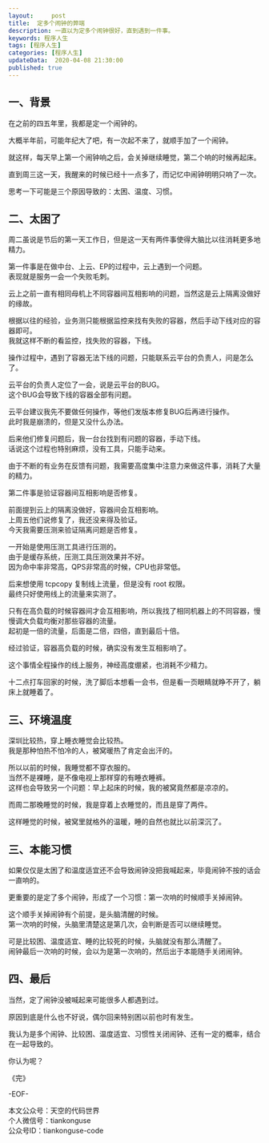 ```yaml
---   
layout:     post  
title:  定多个闹钟的弊端  
description: 一直以为定多个闹钟很好，直到遇到一件事。  
keywords: 程序人生  
tags: [程序人生]    
categories: [程序人生]  
updateData:  2020-04-08 21:30:00  
published: true  
---  
```



## 一、背景  


在之前的四五年里，我都是定一个闹钟的。  


大概半年前，可能年纪大了吧，有一次起不来了，就顺手加了一个闹钟。  


就这样，每天早上第一个闹钟响之后，会关掉继续睡觉，第二个响的时候再起床。  


直到周三这一天，我醒来的时候已经十一点多了，而记忆中闹钟明明只响了一次。  


思考一下可能是三个原因导致的：太困、温度、习惯。  


## 二、太困了  


周二虽说是节后的第一天工作日，但是这一天有两件事使得大脑比以往消耗更多地精力。  


第一件事是在做中台、上云、EP的过程中，云上遇到一个问题。  
表现就是服务一会一个失败毛刺。  


云上之前一直有相同母机上不同容器间互相影响的问题，当然这是云上隔离没做好的缘故。  


根据以往的经验，业务测只能根据监控来找有失败的容器，然后手动下线对应的容器即可。  
我就这样不断的看监控，找失败的容器，下线。  


操作过程中，遇到了容器无法下线的问题，只能联系云平台的负责人，问是怎么了。  


云平台的负责人定位了一会，说是云平台的BUG。  
这个BUG会导致下线的容器全部有问题。  


云平台建议我先不要做任何操作，等他们发版本修复BUG后再进行操作。  
此时我是崩溃的，但是又没什么办法。  


后来他们修复问题后，我一台台找到有问题的容器，手动下线。  
话说这个过程也特别麻烦，没有工具，只能手动来。  


由于不断的有业务在反馈有问题，我需要高度集中注意力来做这件事，消耗了大量的精力。  


第二件事是验证容器间互相影响是否修复。  


前面提到云上的隔离没做好，容器间会互相影响。  
上周五他们说修复了，我还没来得及验证。  
今天我需要压测来验证隔离问题是否修复。  


一开始是使用压测工具进行压测的。  
由于是缓存系统，压测工具压测效果并不好。  
因为命中率非常高，QPS非常高的时候，CPU也非常低。  


后来想使用 tcpcopy 复制线上流量，但是没有 root 权限。  
最终只好使用线上的流量来实测了。  


只有在高负载的时候容器间才会互相影响，所以我找了相同机器上的不同容器，慢慢调大负载均衡对那些容器的流量。  
起初是一倍的流量，后面是二倍，四倍，直到最后十倍。  


经过验证，容器高负载的时候，确实没有发生互相影响了。  


这个事情全程操作的线上服务，神经高度绷紧，也消耗不少精力。  


十二点打车回家的时候，洗了脚后本想看一会书，但是看一页眼睛就睁不开了，躺床上就睡着了。  


## 三、环境温度  


深圳比较热，穿上睡衣睡觉会比较热。  
我是那种怕热不怕冷的人，被窝暖热了肯定会出汗的。  


所以以前的时候，我睡觉都不穿衣服的。  
当然不是裸睡，是不像电视上那样穿的有睡衣睡裤。  
这样也会导致另一个问题：早上起床的时候，我的被窝竟然都是凉凉的。  



而周二那晚睡觉的时候，我是穿着上衣睡觉的，而且是穿了两件。  


这样睡觉的时候，被窝里就格外的温暖，睡的自然也就比以前深沉了。  


## 三、本能习惯  


如果仅仅是太困了和温度适宜还不会导致闹钟没把我喊起来，毕竟闹钟不按的话会一直响的。  


更重要的是定了多个闹钟，形成了一个习惯：第一次响的时候顺手关掉闹钟。  


这个顺手关掉闹钟有个前提，是头脑清醒的时候。  
第一次响的时候，头脑里清楚这是第几次，会判断是否可以继续睡觉。 


可是比较困、温度适宜、睡的比较死的时候，头脑就没有那么清醒了。  
闹钟最后一次响的时候，会以为是第一次响的，然后出于本能随手关闭闹钟。  


## 四、最后  


当然，定了闹钟没被喊起来可能很多人都遇到过。  


原因到底是什么也不好说，偶尔回来特别困以前也时有发生。  


我认为是多个闹钟、比较困、温度适宜、习惯性关闭闹钟、还有一定的概率，结合在一起导致的。  


你认为呢？  


《完》


-EOF-  



本文公众号：天空的代码世界  
个人微信号：tiankonguse  
公众号ID：tiankonguse-code  
  

